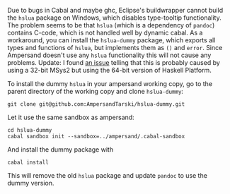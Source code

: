 Due to bugs in Cabal and maybe ghc, Eclipse's buildwrapper cannot build the `hslua` package on Windows, which disables type-tooltip functionality. The problem seems to be that `hslua` (which is a dependency of `pandoc`) contains C-code, which is not handled well by dynamic cabal. As a workaround, you can install the `hslua-dummy` package, which exports all types and functions of `hslua`, but implements them as `()` and `error`. Since Ampersand doesn't use any `hslua` functionality this will not cause any problems.
Update: I found [an issue](https://github.com/osa1/hslua/issues/22) telling that this is probably caused by using a 32-bit MSys2 but using the 64-bit version of Haskell Platform. 

To install the dummy `hslua` in your ampersand working copy, go to the parent directory of the working copy and clone `hslua-dummy`:

    git clone git@github.com:AmpersandTarski/hslua-dummy.git

Let it use the same sandbox as ampersand:

    cd hslua-dummy
    cabal sandbox init --sandbox=../ampersand/.cabal-sandbox

And install the dummy package with

    cabal install

This will remove the old `hslua` package and update `pandoc` to use the dummy version.